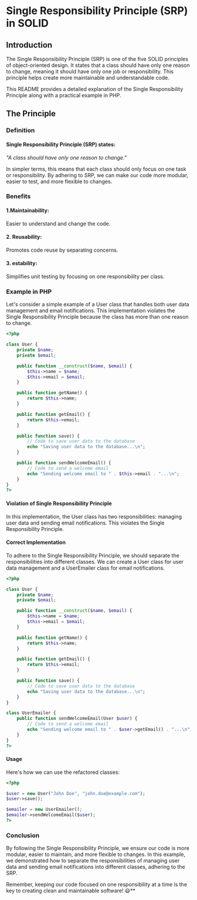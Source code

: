 # Single Responsibility Principle (SRP) in SOLID
## Introduction
The Single Responsibility Principle (SRP) is one of the five SOLID principles of object-oriented design. It states that a class should have only one reason to change, meaning it should have only one job or responsibility. This principle helps create more maintainable and understandable code.

This README provides a detailed explanation of the Single Responsibility Principle along with a practical example in PHP.

## The Principle 
### Definition
#### Single Responsibility Principle (SRP) states:

_"A class should have only one reason to change."_

In simpler terms, this means that each class should only focus on one task or responsibility. By adhering to SRP, we can make our code more modular, easier to test, and more flexible to changes.

### Benefits
#### 1.Maintainability:
Easier to understand and change the code.
#### 2. Reusability: 
Promotes code reuse by separating concerns.
#### 3. estability: 
Simplifies unit testing by focusing on one responsibility per class.


### Example in PHP
Let's consider a simple example of a User class that handles both user data management and email notifications. This implementation violates the Single Responsibility Principle because the class has more than one reason to change.

```php
<?php

class User {
    private $name;
    private $email;

    public function __construct($name, $email) {
        $this->name = $name;
        $this->email = $email;
    }

    public function getName() {
        return $this->name;
    }

    public function getEmail() {
        return $this->email;
    }

    public function save() {
        // Code to save user data to the database
        echo "Saving user data to the database...\n";
    }

    public function sendWelcomeEmail() {
        // Code to send a welcome email
        echo "Sending welcome email to " . $this->email . "...\n";
    }
}
?>
```

#### Violation of Single Responsibility Principle
In this implementation, the User class has two responsibilities: managing user data and sending email notifications. This violates the Single Responsibility Principle.

#### Correct Implementation
To adhere to the Single Responsibility Principle, we should separate the responsibilities into different classes. We can create a User class for user data management and a UserEmailer class for email notifications.

```php
<?php

class User {
    private $name;
    private $email;

    public function __construct($name, $email) {
        $this->name = $name;
        $this->email = $email;
    }

    public function getName() {
        return $this->name;
    }

    public function getEmail() {
        return $this->email;
    }

    public function save() {
        // Code to save user data to the database
        echo "Saving user data to the database...\n";
    }
}

class UserEmailer {
    public function sendWelcomeEmail(User $user) {
        // Code to send a welcome email
        echo "Sending welcome email to " . $user->getEmail() . "...\n";
    }
}
?>
```

#### Usage
Here's how we can use the refactored classes:

```php
<?php

$user = new User("John Doe", "john.doe@example.com");
$user->save();

$emailer = new UserEmailer();
$emailer->sendWelcomeEmail($user);
?>
```

### Conclusion
By following the Single Responsibility Principle, we ensure our code is more modular, easier to maintain, and more flexible to changes. In this example, we demonstrated how to separate the responsibilities of managing user data and sending email notifications into different classes, adhering to the SRP.

Remember, keeping our code focused on one responsibility at a time is the key to creating clean and maintainable software! 😃**